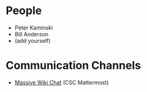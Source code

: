 # People

- Peter Kaminski
- Bill Anderson
- (add yourself)

# Communication Channels

- [Massive Wiki Chat](https://chat.collectivesensecommons.org/agora/channels/massive-wiki
) (CSC Mattermost)
